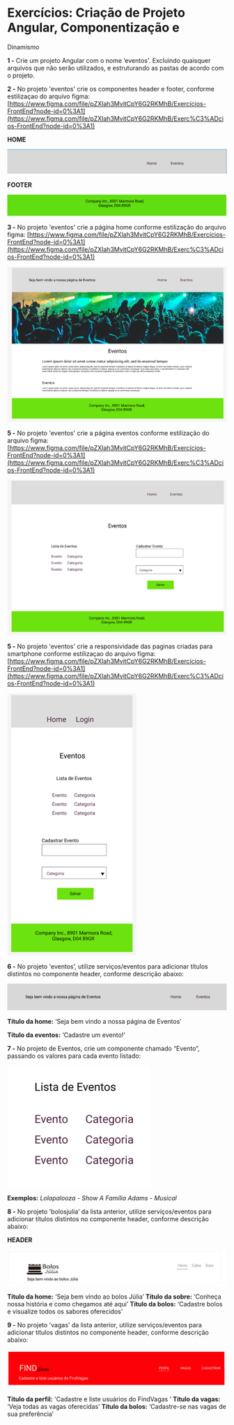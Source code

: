 # Exercícios: Criação de Projeto Angular, Componentização e
Dinamismo

**1 -** Crie um projeto Angular com o nome ‘eventos'. Excluindo quaisquer arquivos que não serão
utilizados, e estruturando as pastas de acordo com o projeto.

**2 -** No projeto 'eventos' crie os componentes header e footer, conforme estilizaçao do
arquivo figma:
[https://www.figma.com/file/pZXlah3MvitCpY6G2RKMhB/Exercícios-FrontEnd?node-id=0%3A1](https://www.figma.com/file/pZXlah3MvitCpY6G2RKMhB/Exerc%C3%ADcios-FrontEnd?node-id=0%3A1)

**HOME**

![Untitled](img/Untitled.png)

**FOOTER**

![Untitled](img/Untitled1.png)

**3 -** No projeto 'eventos' crie a página home conforme estilização do arquivo figma:
[https://www.figma.com/file/pZXlah3MvitCpY6G2RKMhB/Exercícios-FrontEnd?node-id=0%3A1](https://www.figma.com/file/pZXlah3MvitCpY6G2RKMhB/Exerc%C3%ADcios-FrontEnd?node-id=0%3A1)

![Untitled](img/Untitled2.png)

**5 -** No projeto 'eventos' crie a página eventos conforme estilização do arquivo figma:
[https://www.figma.com/file/pZXlah3MvitCpY6G2RKMhB/Exercícios-FrontEnd?node-id=0%3A1](https://www.figma.com/file/pZXlah3MvitCpY6G2RKMhB/Exerc%C3%ADcios-FrontEnd?node-id=0%3A1)

![Untitled](img/Untitled3.png)

**5 -** No projeto 'eventos' crie a responsividade das paginas criadas para smartphone
conforme estilizaçao do arquivo figma:
[https://www.figma.com/file/pZXlah3MvitCpY6G2RKMhB/Exercícios-FrontEnd?node-id=0%3A1](https://www.figma.com/file/pZXlah3MvitCpY6G2RKMhB/Exerc%C3%ADcios-FrontEnd?node-id=0%3A1)

![Untitled](img/Untitled4.png)

**6 -** No projeto 'eventos’, utilize serviços/eventos para adicionar títulos distintos no
componente header, conforme descrição abaixo:

![Untitled](img/Untitled5.png)

**Título da home:** ‘Seja bem vindo a nossa página de Eventos’

**Título da eventos:** ‘Cadastre um evento!’

**7 -** No projeto de Eventos, crie um componente chamado “Evento”, passando os
valores para cada evento listado:

![Untitled](img/Untitled6.png)

**Exemplos:**
*Lolapalooza - Show*
*A Família Adams - Musical*

**8 -** No projeto 'bolosjulia’ da lista anterior, utilize serviços/eventos para adicionar títulos
distintos no componente header, conforme descrição abaixo:

**HEADER**

![Untitled](img/Untitled7.png)

**Título da home:**
‘Seja bem vindo ao bolos Júlia’
**Título da sobre:**
‘Conheça nossa história e como chegamos até aqui’
**Título da bolos:**
‘Cadastre bolos e visualize todos os sabores oferecidos’

**9 -** No projeto 'vagas' da lista anterior, utilize serviços/eventos para adicionar títulos
distintos no componente header, conforme descrição abaixo:

![Untitled](img/Untitled8.png)

**Título da perfil:**
'Cadastre e liste usuários do FindVagas ’
**Título da vagas:**
‘Veja todas as vagas oferecidas’
**Título da bolos:**
‘Cadastre-se nas vagas de sua preferência’